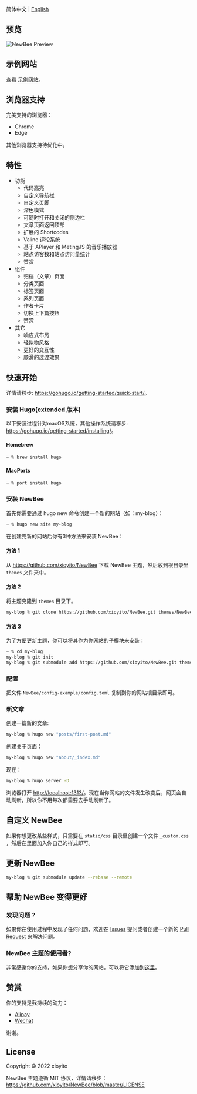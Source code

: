 

简体中文 | [English](https://github.com/xioyito/NewBee/blob/master/README.md)

## 预览
![NewBee Preview](https://raw.githubusercontent.com/xioyito/NewBee/main/images/desktop-preview.png)

## 示例网站
查看 [示例网站](https://xioyito.github.io)。

## 浏览器支持
完美支持的浏览器：

* Chrome
* Edge

其他浏览器支持待优化中。

## 特性
* 功能
    * 代码高亮
    * 自定义导航栏
    * 自定义页脚
    * 深色模式
    * 可随时打开和关闭的侧边栏
    * 文章页面返回顶部
    * 扩展的 Shortcodes
    * Valine 评论系统
    * 基于 APlayer 和 MetingJS 的音乐播放器
    * 站点访客数和站点访问量统计
    * 赞赏
* 组件
    * 归档（文章）页面
    * 分类页面
    * 标签页面
    * 系列页面
    * 作者卡片
    * 切换上下篇按钮
    * 赞赏
* 其它
    * 响应式布局
    * 轻拟物风格
    * 更好的交互性
    * 顺滑的过渡效果

## 快速开始
详情请移步: <https://gohugo.io/getting-started/quick-start/>。

### 安装 Hugo(extended 版本)
以下安装过程针对macOS系统，其他操作系统请移步: <https://gohugo.io/getting-started/installing/>。

#### Homebrew
``` bash
~ % brew install hugo
```

#### MacPorts
``` bash
~ % port install hugo
```

### 安装 NewBee
首先你需要通过 hugo new 命令创建一个新的网站（如：my-blog）：
``` bash
~ % hugo new site my-blog
```

在创建完新的网站后你有3种方法来安装 NewBee：
#### 方法 1

从 <https://github.com/xioyito/NewBee> 下载 NewBee 主题，然后放到根目录里 `themes` 文件夹中。

#### 方法 2

将主题克隆到 `themes` 目录下。
``` bash
my-blog % git clone https://github.com/xioyito/NewBee.git themes/NewBee
```
#### 方法 3
为了方便更新主题，你可以将其作为你网站的子模块来安装：
``` bash
~ % cd my-blog
my-blog % git init
my-blog % git submodule add https://github.com/xioyito/NewBee.git themes/NewBee
```

### 配置
把文件 `NewBee/config-example/config.toml` 复制到你的网站根目录即可。

### 新文章
创建一篇新的文章:
``` bash
my-blog % hugo new "posts/first-post.md"
```
创建关于页面：
``` bash
my-blog % hugo new "about/_index.md"
```
现在：
``` bash
my-blog % hugo server -D
```
浏览器打开 <http://localhost:1313/>。现在当你网站的文件发生改变后，网页会自动刷新，所以你不用每次都需要去手动刷新了。

## 自定义 NewBee
如果你想更改某些样式，只需要在 `static/css` 目录里创建一个文件 `_custom.css` ，然后在里面加入你自己的样式即可。

## 更新 NewBee
``` bash
my-blog % git submodule update --rebase --remote
```

## 帮助 NewBee 变得更好
### 发现问题？
如果你在使用过程中发现了任何问题，欢迎在 [Issues](https://github.com/xioyito/NewBee/issues) 提问或者创建一个新的 [Pull Request](https://github.com/xioyito/NewBee/pulls) 来解决问题。

### NewBee 主题的使用者?

非常感谢你的支持，如果你想分享你的网站，可以将它添加到[这里](https://github.com/xioyito/NewBee/edit/master/USERS.md)。


## 赞赏
你的支持是我持续的动力：
* [Alipay](https://github.com/xioyito/NewBee/raw/master/images/Alipay.jpeg)
* [Wechat](https://github.com/xioyito/NewBee/raw/master/images/Wechat.jpeg)

谢谢。

## License
Copyright © 2022 xioyito

NewBee 主题遵循 MIT 协议，详情请移步：<https://github.com/xioyito/NewBee/blob/master/LICENSE>


